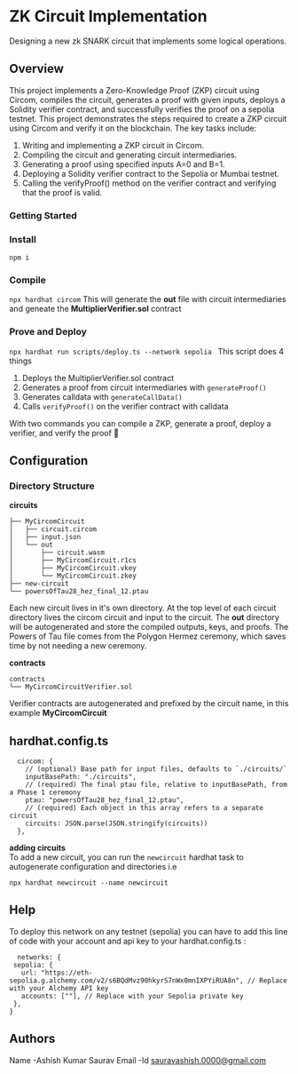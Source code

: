 # ZK Circuit Implementation
Designing a new zk SNARK circuit that implements some logical operations.
## Overview
This project implements a Zero-Knowledge Proof (ZKP) circuit using Circom, compiles the circuit, generates a proof with given inputs, deploys a Solidity verifier contract, and successfully verifies the proof on a  sepolia testnet.
This project demonstrates the steps required to create a ZKP circuit using Circom and verify it on the blockchain. The key tasks include:

1. Writing and implementing a ZKP circuit in Circom.
2. Compiling the circuit and generating circuit intermediaries.
3. Generating a proof using specified inputs A=0 and B=1.
4. Deploying a Solidity verifier contract to the Sepolia or Mumbai testnet.
5. Calling the verifyProof() method on the verifier contract and verifying that the proof is valid.
### Getting Started
### Install
`npm i`

### Compile
`npx hardhat circom` 
This will generate the **out** file with circuit intermediaries and geneate the **MultiplierVerifier.sol** contract

### Prove and Deploy
`npx hardhat run scripts/deploy.ts --network sepolia
`
This script does 4 things  
1. Deploys the MultiplierVerifier.sol contract
2. Generates a proof from circuit intermediaries with `generateProof()`
3. Generates calldata with `generateCallData()`
4. Calls `verifyProof()` on the verifier contract with calldata

With two commands you can compile a ZKP, generate a proof, deploy a verifier, and verify the proof 🎉

## Configuration
### Directory Structure
**circuits**
```
├── MyCircomCircuit
│   ├── circuit.circom
│   ├── input.json
│   └── out
│       ├── circuit.wasm
│       ├── MyCircomCircuit.r1cs
│       ├── MyCircomCircuit.vkey
│       └── MyCircomCircuit.zkey
├── new-circuit
└── powersOfTau28_hez_final_12.ptau
```
Each new circuit lives in it's own directory. At the top level of each circuit directory lives the circom circuit and input to the circuit.
The **out** directory will be autogenerated and store the compiled outputs, keys, and proofs. The Powers of Tau file comes from the Polygon Hermez ceremony, which saves time by not needing a new ceremony. 


**contracts**
```
contracts
└── MyCircomCircuitVerifier.sol
```
Verifier contracts are autogenerated and prefixed by the circuit name, in this example **MyCircomCircuit**

## hardhat.config.ts
```
  circom: {
    // (optional) Base path for input files, defaults to `./circuits/`
    inputBasePath: "./circuits",
    // (required) The final ptau file, relative to inputBasePath, from a Phase 1 ceremony
    ptau: "powersOfTau28_hez_final_12.ptau",
    // (required) Each object in this array refers to a separate circuit
    circuits: JSON.parse(JSON.stringify(circuits))
  },
```

**adding circuits**   
To add a new circuit, you can run the `newcircuit` hardhat task to autogenerate configuration and directories i.e  
```
npx hardhat newcircuit --name newcircuit
```

## Help 
 To deploy this network on any testnet (sepolia) you can have to add this line of code with your account and api key to your hardhat.config.ts :
   ```
     networks: {
    sepolia: {
      url: "https://eth-sepolia.g.alchemy.com/v2/s6BQdMvz90hkyrS7nWx0mnIXPYiRUA8n", // Replace with your Alchemy API key
      accounts: [""], // Replace with your Sepolia private key
    },
  }
   ```
## Authors 
Name -Ashish Kumar Saurav
Email -Id sauravashish.0000@gmail.com
